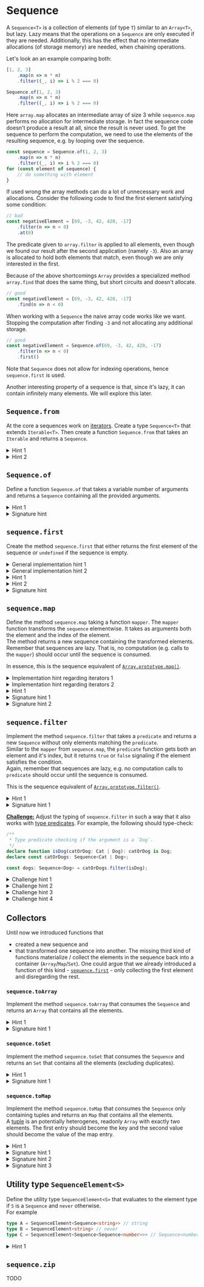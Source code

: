 # Sequence

A `Sequence<T>` is a collection of elements (of type `T`) similar to an `Array<T>`, but lazy. Lazy means that the operations on a `Sequence` are only executed if they are needed.
Additionally, this has the effect that no intermediate allocations (of storage memory) are needed, when chaining operations. 

Let's look an an example comparing both:
```ts
[1, 2, 3]
    .map(n => n * n)
    .filter((_, i) => i % 2 === 0)

Sequence.of(1, 2, 3)
    .map(n => n * n)
    .filter((_, i) => i % 2 === 0)
```

Here `array.map` allocates an intermediate array of size 3 while `sequence.map` performs no allocation for intermediate storage. In fact the sequence code doesn't produce a result at all, since the result is never used.
To get the sequence to perform the computation, we need to use the elements of the resulting sequence, e.g. by looping over the sequence.

```ts
const sequence = Sequence.of(1, 2, 3)
    .map(n => n * n)
    .filter((_, i) => i % 2 === 0)
for (const element of sequence) {
    // do something with element
}
```

If used wrong the array methods can do a lot of unnecessary work and allocations. Consider the following code to find the first element satisfying some condition:

```ts
// bad
const negativeElement = [69, -3, 42, 420, -17]
    .filter(n => n < 0)
    .at(0)
```

The predicate given to `array.filter` is applied to all elements, even though we found our result after the second application (namely `-3`). 
Also an array is allocated to hold both elements that match, even though we are only interested in the first.

Because of the above shortcomings `Array` provides a specialized method `array.find` that does the same thing, but short circuits and doesn't allocate.

```ts
// good
const negativeElement = [69, -3, 42, 420, -17]
    .find(n => n < 0)
```

When working with a `Sequence` the naive array code works like we want. Stopping the computation after finding `-3` and not allocating any additional storage.

```ts
// good
const negativeElement = Sequence.of(69, -3, 42, 420, -17)
    .filter(n => n < 0)
    .first()
```

Note that `Sequence` does not allow for indexing operations, hence `sequence.first` is used.

Another interesting property of a sequence is that, since it's lazy, it can contain infinitely many elements. We will explore this later.

## `Sequence.from`
At the core a sequences work on [iterators](https://developer.mozilla.org/en-US/docs/Web/JavaScript/Reference/Global_Objects/Iterator). 
Create a type `Sequence<T>` that extends `Iterable<T>`. Then create a function `Sequence.from` that takes an `Iterable` and returns a `Sequence`.

<details>
<summary>Hint 1</summary>

`Sequence` needs an `Iterator` and `Iterable` has one.
</details>

<details>
<summary>Hint 2</summary>

The [`Symbol.iterator`](https://developer.mozilla.org/en-US/docs/Web/JavaScript/Reference/Global_Objects/Symbol/iterator) function of the sequence should delegate to the `Symbol.iterator` of the passed iterable.
</details>

## `Sequence.of`
Define a function `Sequence.of` that takes a variable number of arguments and returns a `Sequence` containing all the provided arguments.

<details>
<summary>Hint 1</summary>

`Array` is also an `Iterable`.
</details>

<details>
<summary>Signature hint</summary>

```ts
of<T>(...elements: readonly T[]): Sequence<T>
```
</details>

## `sequence.first`
Create the method `sequence.first` that either returns the first element of the sequence or `undefined` if the sequence is empty.

<details>
<summary>General implementation hint 1</summary>

All sequences are similar and only differ in the returned `Iterator`. Hence, it is useful to define all other methods in one place and reuse them across all sequences.
</details>

<details>
<summary>General implementation hint 2</summary>

Reusing the other methods can be achieved by implementing them in an abstract class, where only `Symbol.iterator` is abstract. Type inference in loops can get a bit wonky, it might be easier to introduce a new abstract method that provides the actual iterator.

Another possibility is to define a factory function. It takes an implementation of a `Symbol.iterator` function and returns a `Sequence` defining all the other methods.
</details>

<details>
<summary>Hint 1</summary>

`Iterable`s like `Sequence` can be used together with a `for...of` loop.
</details>

<details>
<summary>Hint 2</summary>

Immediately return the iterated element in the body of the `for...of` loop.
</details>

<details>
<summary>Signature hint</summary>

```ts
first(): T | undefined
```
</details>

## `sequence.map`
Define the method `sequence.map` taking a function `mapper`. The `mapper` function transforms the `sequence` elementwise.
It takes as arguments both the element and the index of the element.  
The method returns a new sequence containing the transformed elements.
Remember that sequences are lazy. That is, no computation (e.g. calls to the `mapper`) should occur until the sequence is consumed.

In essence, this is the sequence equivalent of [`Array.prototype.map()`](https://developer.mozilla.org/en-US/docs/Web/JavaScript/Reference/Global_Objects/Array/map).


<details>
<summary>Implementation hint regarding iterators 1</summary>

The [iterator protocol](https://developer.mozilla.org/en-US/docs/Web/JavaScript/Reference/Iteration_protocols#the_iterator_protocol)
is relatively involved.
It is easier to to put your logic in a [generator function](https://developer.mozilla.org/en-US/docs/Web/JavaScript/Reference/Statements/function*) and invoke it than implement your own custom iterator.
Just be aware that by default `this` inside `function*` does _not_ refer to the `this` of the containing class.
</details>


<details>
<summary>Implementation hint regarding iterators 2</summary>

Example of how to create an iterator containing the values `1`, `2` and `this.a`:
```ts
// creating a local reference to `this` so that it gets captured by function*
const _this = this
(function* () {
    yield 1;
    yield 2;
    yield _this.a;
})()
```
</details>

<details>
<summary>Hint 1</summary>
Loop over the old sequence and `yield` the result of applying the `mapper`.
</details>

<details>
<summary>Signature hint 1</summary>

`map` must introduce a new type. The `mapper` function takes an element of the sequence's element type and a `number` and returns the new type.
</details>

<details>
<summary>Signature hint 2</summary>

```ts
map<U>(mapper: (element:T, index: number) => U): Sequence<U>
```
</details>

## `sequence.filter`
Implement the method `sequence.filter` that takes a `predicate` and returns a new `Sequence` without only elements matching the `predicate`.  
Similar to the `mapper` from `sequence.map`, the `predicate` function gets both an element and it's index, but it returns `true` or `false` signaling if the element satisfies the condition.  
Again, remember that sequences are lazy, e.g. no computation calls to `predicate` should occur until the sequence is consumed.

This is the sequence equivalent of [`Array.prototype.filter()`](https://developer.mozilla.org/en-US/docs/Web/JavaScript/Reference/Global_Objects/Array/filter).

<details>
<summary>Hint 1</summary>
Loop over the old sequence and `yield` the element only if it satisfies the `predicate`, otherwise continue with the next.
</details>

<details>
<summary>Signature hint 1</summary>

```ts
filter(predicate: (element:T, index: number) => boolean): Sequence<T>
```
</details>

<ins>**Challenge:**</ins> Adjust the typing of `sequence.filter` in such a way that it also works with [type predicates](https://www.typescriptlang.org/docs/handbook/2/narrowing.html#using-type-predicates).
For example, the following should type-check:
```ts
/**
 * Type predicate checking if the argument is a `Dog`.
 */
declare function isDog(catOrDog: Cat | Dog): catOrDog is Dog;
declare const catOrDogs: Sequence<Cat | Dog>;

const dogs: Sequence<Dog> = catOrDogs.filter(isDog);
```

<details>
<summary>Challenge hint 1</summary>

The version of `sequence.filter` must exist as a separate overload.
</details>

<details>
<summary>Challenge hint 2</summary>

The syntax for the type of a type predicate is as follows
```ts
myTypePredicate: (arg_1: A1, arg_2: A2, ..., arg_n: AN) => arg_i is T
```
</details>

<details>
<summary>Challenge hint 3</summary>

The overload must introduce a new type that the type predicates narrows to. The returned `Sequence` is of this new type.
</details>


<details>
<summary>Challenge hint 4</summary>

```ts
filter<S extends T>(predicate: (element: T, index: number) => element is S): Sequence<S>;
```
</details>

## Collectors
Until now we introduced functions that 
 - created a new sequence and
 - that transformed one sequence into another.
The missing third kind of functions materialize / collect the elements in the sequence back into a container (`Array`/`Map`/`Set`).
One could argue that we already introduced a function of this kind - [`sequence.first`](#sequencefirst) - only collecting the first element and disregarding the rest. 

### `sequence.toArray`
Implement the method `sequence.toArray` that consumes the `Sequence` and returns an `Array` that contains all the elements.

<details>
<summary>Hint 1</summary>

[`Array.from`](https://developer.mozilla.org/en-US/docs/Web/JavaScript/Reference/Global_Objects/Array/from) creates a new `Array` from an `Iterator`.
</details>

<details>
<summary>Signature hint 1</summary>

```ts
toArray(): T[]
```
</details>

### `sequence.toSet`
Implement the method `sequence.toSet` that consumes the `Sequence` and returns an `Set` that contains all the elements (excluding duplicates).

<details>
<summary>Hint 1</summary>

The [`Set constructor`](https://developer.mozilla.org/en-US/docs/Web/JavaScript/Reference/Global_Objects/Set/Set) can create an `Set` from an `Iterator`.
</details>

<details>
<summary>Signature hint 1</summary>

```ts
toSet(): Set<T>
```
</details>

### `sequence.toMap`
Implement the method `sequence.toMap` that consumes the `Sequence` only containing tuples and returns an `Map` that contains all the elements.  
A [tuple](https://www.typescriptlang.org/docs/handbook/2/objects.html#tuple-types) is an potentially heterogenes, readonly `Array` with exactly two elements.
The first entry should become the key and the second value should become the value of the map entry.

<details>
<summary>Hint 1</summary>

The [`Map constructor`](https://developer.mozilla.org/en-US/docs/Web/JavaScript/Reference/Global_Objects/Map/Map) can create an `Map` from an `Iterator` of pairs.
</details>

<details>
<summary>Signature hint 1</summary>

Use a [this parameters](https://www.typescriptlang.org/docs/handbook/2/classes.html#this-parameters) to constrain in which context the method is callable.

</details>

<details>
<summary>Signature hint 2</summary>

The type of the Sequence (`this`) must be `Sequence<readonly [K, V]>` where `K` and `V` are new types.

</details>

<details>
<summary>Signature hint 3</summary>

```ts
toMap<K, V>(this: Sequence<readonly [K, V]>): Map<K, V>
```
</details>

## Utility type `SequenceElement<S>`
Define the utility type `SequenceElement<S>` that evaluates to the element type if `S` is a `Sequence` and `never` otherwise.  
For example 
```ts
type A = SequenceElement<Sequence<string>> // string
type B = SequenceElement<string> // never
type C = SequenceElement<Sequence<Sequence<number>>> // Sequence<number>
```

<details>
<summary>Hint 1</summary>

Take a look at conditional types, especially the [`infer`](https://www.typescriptlang.org/docs/handbook/2/conditional-types.html#inferring-within-conditional-types) keyword,
</details>

## `sequence.zip`
TODO
